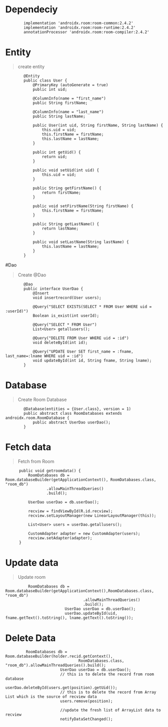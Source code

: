# Dependeciy
            implementation 'androidx.room:room-common:2.4.2'
            implementation 'androidx.room:room-runtime:2.4.2'
            annotationProcessor 'androidx.room:room-compiler:2.4.2'

# Entity
>create entity

            @Entity
            public class User {
                @PrimaryKey (autoGenerate = true)
                public int uid;
            
                @ColumnInfo(name = "first_name")
                public String firstName;
            
                @ColumnInfo(name = "last_name")
                public String lastName;
            
                public User(int uid, String firstName, String lastName) {
                    this.uid = uid;
                    this.firstName = firstName;
                    this.lastName = lastName;
                }
            
                public int getUid() {
                    return uid;
                }
            
                public void setUid(int uid) {
                    this.uid = uid;
                }
            
                public String getFirstName() {
                    return firstName;
                }
            
                public void setFirstName(String firstName) {
                    this.firstName = firstName;
                }
            
                public String getLastName() {
                    return lastName;
                }
            
                public void setLastName(String lastName) {
                    this.lastName = lastName;
                }
            }

#Dao
> Create @Dao

            @Dao
            public interface UserDao {
                @Insert
                void insertrecord(User users);
                
                @Query("SELECT EXISTS(SELECT * FROM User WHERE uid = :userId)")
                Boolean is_exist(int userId);
            
                @Query("SELECT * FROM User")
                List<User> getallusers();
            
                @Query("DELETE FROM User WHERE uid = :id")
                void deleteById(int id);
            
                @Query("UPDATE User SET first_name = :fname, last_name=:lname WHERE uid = :id")
                void updateById(int id, String fname, String lname);
            }

# Database
> Create Room Database

            @Database(entities = {User.class}, version = 1)
            public abstract class RoomDatabases extends androidx.room.RoomDatabase {
                public abstract UserDao userDao();
            }

# Fetch data
> Fetch from Room
      
          public void getroomdata() {
              RoomDatabases db = Room.databaseBuilder(getApplicationContext(), RoomDatabases.class, "room_db")
                      .allowMainThreadQueries()
                      .build();
      
              UserDao userDao = db.userDao();
      
              recview = findViewById(R.id.recview);
              recview.setLayoutManager(new LinearLayoutManager(this));
      
              List<User> users = userDao.getallusers();
      
              CustomAdapter adapter = new CustomAdapter(users);
              recview.setAdapter(adapter);
          }

# Update data
> Update room

              RoomDatabases db = Room.databaseBuilder(getApplicationContext(),RoomDatabases.class, "room_db")
                                      .allowMainThreadQueries()
                                      .build();
                              UserDao userDao = db.userDao();
                              userDao.updateById(uid, fname.getText().toString(), lname.getText().toString());

# Delete Data
             RoomDatabases db = Room.databaseBuilder(holder.recid.getContext(),
                                    RoomDatabases.class, "room_db").allowMainThreadQueries().build();
                            UserDao userDao = db.userDao();
                            // this is to delete the record from room database
                            userDao.deleteById(users.get(position).getUid());
                            // this is to delete the record from Array List which is the source of recview data
                            users.remove(position);
            
                            //update the fresh list of ArrayList data to recview
                            notifyDataSetChanged();
